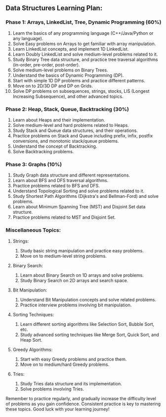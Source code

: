 ## Data Structures Learning Plan:

### Phase 1: Arrays, LinkedList, Tree, Dynamic Programming (60%)

1. Learn the basics of any programming language (C++/Java/Python or any language).
1. Solve Easy problems on Arrays to get familiar with array manipulation.
1. Learn LinkedList concepts, and implement 1D LinkedList.
1. Learn Doubly LinkedList and solve medium-level problems related to it.
1. Study Binary Tree data structure, and practice tree traversal algorithms (in-order, pre-order, post-order).
1. Solve medium-level problems on Binary Trees.
1. Understand the basics of Dynamic Programming (DP).
1. Start with simple 1D DP problems and practice different patterns.
1. Move on to 2D/3D DP and DP on Grids.
1. Solve DP problems on subsequences, strings, stocks, LIS (Longest Increasing Subsequence), and other advanced topics.

### Phase 2: Heap, Stack, Queue, Backtracking (30%)

1. Learn about Heaps and their implementation.
1. Solve medium-level and hard problems related to Heaps.
1. Study Stack and Queue data structures, and their operations.
1. Practice problems on Stack and Queue including prefix, infix, postfix conversions, and monotonic stack/queue problems.
1. Understand the concept of Backtracking.
1. Solve Backtracking problems.

### Phase 3: Graphs (10%)

1. Study Graph data structure and different representations.
1. Learn about BFS and DFS traversal algorithms.
1. Practice problems related to BFS and DFS.
1. Understand Topological Sorting and solve problems related to it.
1. Study Shortest Path Algorithms (Dijkstra's and Bellman-Ford) and solve problems.
1. Learn about Minimum Spanning Tree (MST) and Disjoint Set data structure.
1. Practice problems related to MST and Disjoint Set.

### Miscellaneous Topics:

1. Strings:
   1. Study basic string manipulation and practice easy problems.
   1. Move on to medium-level string problems.

1. Binary Search:
   1. Learn about Binary Search on 1D arrays and solve problems.
   1. Study Binary Search on 2D arrays and search space.

1. Bit Manipulation:
   1. Understand Bit Manipulation concepts and solve related problems.
   1. Practice interview problems involving bit manipulation.

1. Sorting Techniques:
   1. Learn different sorting algorithms like Selection Sort, Bubble Sort, etc.
   1. Study advanced sorting techniques like Merge Sort, Quick Sort, and Heap Sort.

1. Greedy Algorithms:
   1. Start with easy Greedy problems and practice them.
   1. Move on to medium/hard Greedy problems.

1. Tries:
   1. Study Tries data structure and its implementation.
   1. Solve problems involving Tries.

Remember to practice regularly, and gradually increase the difficulty level of problems as you gain confidence. Consistent practice is key to mastering these topics. Good luck with your learning journey!
